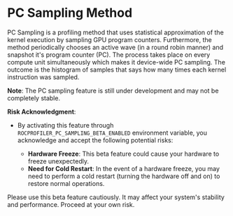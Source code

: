 # PC Sampling Method

PC Sampling is a profiling method that uses statistical approximation of the kernel execution by sampling GPU program counters. Furthermore, the method periodically chooses an active wave (in a round robin manner) and snapshot it's program counter (PC). The process takes place on every compute unit simultaneously which makes it device-wide PC sampling. The outcome is the histogram of samples that says how many times each kernel instruction was sampled.

**Note**: The PC sampling feature is still under development and may not be completely stable.

 **Risk Acknowledgment**:
 
  - By activating this feature through `ROCPROFILER_PC_SAMPLING_BETA_ENABLED` environment variable, you acknowledge and accept the following potential risks:
     
     - **Hardware Freeze**: This beta feature could cause your hardware to freeze unexpectedly.
     - **Need for Cold Restart**: In the event of a hardware freeze, you may need to perform a cold restart (turning the hardware off and on) to restore normal operations.
        
 Please use this beta feature cautiously. It may affect your system's stability and performance. Proceed at your own risk.
